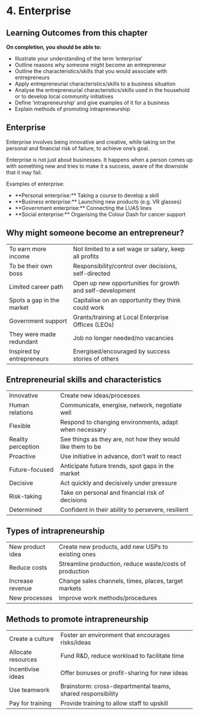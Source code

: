 # 4. Enterprise

## Learning Outcomes from this chapter

**On completion, you should be able to:**
- Illustrate your understanding of the term ‘enterprise’
- Outline reasons why someone might become an entrepreneur
- Outline the characteristics/skills that you would associate with entrepreneurs    
- Apply entrepreneurial characteristics/skills to a business situation
- Analyse the entrepreneurial characteristics/skills used in the household or to develop local community initiatives
- Define ‘intrapreneurship’ and give examples of it for a business
- Explain methods of promoting intrapreneurship

## Enterprise

Enterprise involves being <!--c1::-->innovative and creative<!--}-->, while taking on the personal and financial <!--c2::-->risk of failure<!--}-->, to achieve one’s goal.

Enterprise is not just about <!--c3::-->businesses<!--}-->. It happens when a person comes up with <!--c4::-->something new<!--}--> and tries to make it a <!--c5::-->success<!--}-->, aware of the <!--c6::-->downside that it may fail<!--}-->. 

Examples of enterprise:
- <!--c7::-->**Personal<!--}--> enterprise:** Taking a course to <!--c8::-->develop a skill<!--}-->
- <!--c9::-->**Business<!--}--> enterprise:** Launching new <!--c10::-->products<!--}--> (e.g. VR glasses)
- <!--c11::-->**Government<!--}--> enterprise:** <!--c12::-->Connecting<!--}--> the LUAS lines
- <!--c13::-->**Social<!--}--> enterprise:** Organising the <!--c14::-->Colour Dash for cancer support<!--}-->

<!--card-->

## Why might someone become an entrepreneur?

| | |
|-|-|
| To earn <!--c1::-->more income<!--}--> | Not limited to a set <!--c2::-->wage or salary<!--}-->, keep all <!--c3::-->profits<!--}--> |
| To be their own <!--c4::-->boss<!--}--> | Responsibility/control over <!--c5::-->decisions<!--}-->, <!--c6::-->self-directed<!--}--> |
| Limited <!--c7::-->career path<!--}--> | Open up new <!--c8::-->opportunities<!--}--> for <!--c9::-->growth<!--}--> and <!--c9::-->self-development<!--}--> |
| Spots a <!--c10::-->gap in the market<!--}--> | <!--c11::-->Capitalise<!--}--> on an opportunity they think could work |
| <!--c12::-->Government<!--}--> support | Grants/training at <!--c13::-->Local Enterprise Offices (LEOs)<!--}--> |
| They were made <!--c14::-->redundant<!--}--> | Job <!--c15::-->no longer needed<!--}-->/<!--c16::-->no vacancies<!--}--> |
| Inspired by <!--c17::-->entrepreneurs<!--}--> | <!--c18::-->Energised/encouraged<!--}--> by success <!--c19::-->stories of others<!--}--> |

<!--card-->

## Entrepreneurial skills and characteristics

| | |
|-|-|
| <!--c1::-->Innovative<!--}--> | Create new <!--c2::-->ideas/processes<!--}--> |
| <!--c3::-->Human relations<!--}--> | Communicate, <!--c4::-->energise<!--}-->, network, <!--c5::-->negotiate well<!--}--> |
| <!--c6::-->Flexible<!--}--> | Respond to <!--c7::-->changing environments<!--}-->, <!--c8::-->adapt when necessary<!--}--> |
| <!--c9::-->Reality perception<!--}--> | See things <!--c10::-->as they are<!--}-->, not how they would <!--c11::-->like them to be<!--}--> |
| <!--c12::-->Proactive<!--}--> | Use <!--c13::-->initiative<!--}--> in advance, don’t wait to <!--c14::-->react<!--}--> |
| Future-focused | Anticipate future trends, spot gaps in the market |
| Decisive | Act quickly and decisively under pressure |
| Risk-taking | Take on personal and financial risk of decisions |
| Determined | Confident in their ability to persevere, resilient |

<!--card-->

## Types of intrapreneurship

| | |
|-|-|
| New product idea | Create new products, add new USPs to existing ones |
| Reduce costs | Streamline production, reduce waste/costs of production |
| Increase revenue | Change sales channels, times, places, target markets |
| New processes | Improve work methods/procedures |

<!--card-->

## Methods to promote intrapreneurship

| | |
|-|-|
| Create a culture | Foster an environment that encourages risks/ideas |
| Allocate resources | Fund R&D, reduce workload to facilitate time |
| Incentivise ideas | Offer bonuses or profit-sharing for new ideas |
| Use teamwork | Brainstorm: cross-departmental teams, shared responsibility |
| Pay for training | Provide training to allow staff to upskill  |
